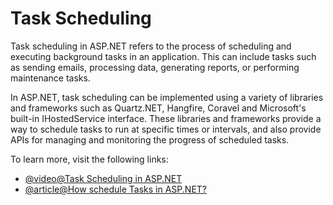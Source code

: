 # Task Scheduling

Task scheduling in ASP.NET refers to the process of scheduling and executing background tasks in an application. This can include tasks such as sending emails, processing data, generating reports, or performing maintenance tasks.

In ASP.NET, task scheduling can be implemented using a variety of libraries and frameworks such as Quartz.NET, Hangfire, Coravel and Microsoft's built-in IHostedService interface. These libraries and frameworks provide a way to schedule tasks to run at specific times or intervals, and also provide APIs for managing and monitoring the progress of scheduled tasks.

To learn more, visit the following links:

- [@video@Task Scheduling in ASP.NET](https://www.youtube.com/watch?v=Vg4AOpb7OqA)
- [@article@How schedule Tasks in ASP.NET?](https://beansoftware.com/ASP.NET-Tutorials/Scheduled-Tasks.aspx)
